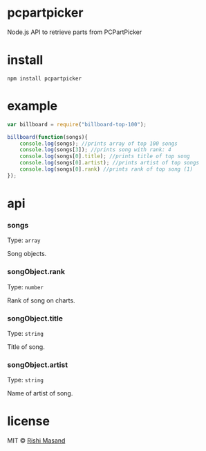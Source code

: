 # pcpartpicker
Node.js API to retrieve parts from PCPartPicker

# install

```
npm install pcpartpicker
```

# example

```js
var billboard = require("billboard-top-100");

billboard(function(songs){
	console.log(songs); //prints array of top 100 songs
	console.log(songs[3]); //prints song with rank: 4
	console.log(songs[0].title); //prints title of top song
	console.log(songs[0].artist); //prints artist of top songs
	console.log(songs[0].rank) //prints rank of top song (1)
});
```
# api

### songs

Type: `array`

Song objects.

### songObject.rank

Type: `number`

Rank of song on charts.

### songObject.title

Type: `string`

Title of song.

### songObject.artist

Type: `string`

Name of artist of song.

# license

MIT © [Rishi Masand](https://github.com/darthbatman)
